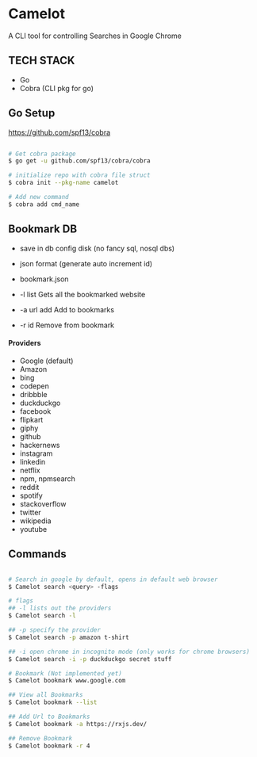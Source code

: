 # Camelot

A CLI tool for controlling Searches in Google Chrome

## TECH STACK

- Go
- Cobra (CLI pkg for go)

## Go Setup

https://github.com/spf13/cobra

```bash

# Get cobra package
$ go get -u github.com/spf13/cobra/cobra

# initialize repo with cobra file struct
$ cobra init --pkg-name camelot

# Add new command
$ cobra add cmd_name

```

## Bookmark DB

- save in db config disk (no fancy sql, nosql dbs)
- json format (generate auto increment id)
- bookmark.json

- -l list Gets all the bookmarked website
- -a url add Add to bookmarks
- -r id Remove from bookmark

#### Providers

- Google (default)
- Amazon
- bing
- codepen
- dribbble
- duckduckgo
- facebook
- flipkart
- giphy
- github
- hackernews
- instagram
- linkedin
- netflix
- npm, npmsearch
- reddit
- spotify
- stackoverflow
- twitter
- wikipedia
- youtube

## Commands

```bash

# Search in google by default, opens in default web browser
$ Camelot search <query> -flags

# flags
## -l lists out the providers
$ Camelot search -l

## -p specify the provider
$ Camelot search -p amazon t-shirt

## -i open chrome in incognito mode (only works for chrome browsers)
$ Camelot search -i -p duckduckgo secret stuff

# Bookmark (Not implemented yet)
$ Camelot bookmark www.google.com

## View all Bookmarks
$ Camelot bookmark --list

## Add Url to Bookmarks
$ Camelot bookmark -a https://rxjs.dev/

## Remove Bookmark
$ Camelot bookmark -r 4

```
